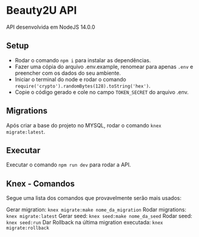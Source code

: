 # Beauty2U API

API desenvolvida em NodeJS 14.0.0

## Setup

- Rodar o comando `npm i` para instalar as dependências.
- Fazer uma cópia do arquivo .env.example, renomear para apenas `.env` e preencher com os dados do seu ambiente.
- Iniciar o terminal do node e rodar o comando `require('crypto').randomBytes(128).toString('hex')`.
- Copie o código gerado e cole no campo `TOKEN_SECRET` do arquivo .env.

## Migrations

Após criar a base do projeto no MYSQL, rodar o comando `knex migrate:latest`.

## Executar

Executar o comando `npm run dev` para rodar a API.

## Knex - Comandos

Segue uma lista dos comandos que provavelmente serão mais usados:

Gerar migration: `knex migrate:make nome_da_migration`
Rodar migrations: `knex migrate:latest`
Gerar seed: `knex seed:make nome_da_seed`
Rodar seed: `knex seed:run`
Dar Rollback na última migration executada: `knex migrate:rollback`






